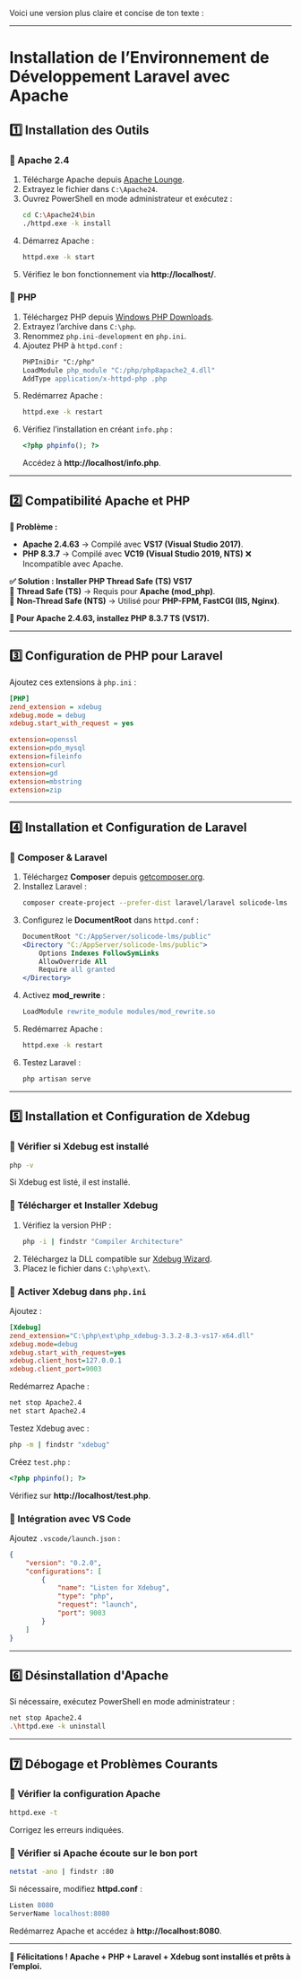 Voici une version plus claire et concise de ton texte :  

---

# **Installation de l’Environnement de Développement Laravel avec Apache**

## **1️⃣ Installation des Outils**
### **🔹 Apache 2.4**
1. Télécharge Apache depuis [Apache Lounge](https://www.apachelounge.com/download/).
2. Extrayez le fichier dans `C:\Apache24`.
3. Ouvrez PowerShell en mode administrateur et exécutez :
   ```sh
   cd C:\Apache24\bin
   ./httpd.exe -k install
   ```
4. Démarrez Apache :
   ```sh
   httpd.exe -k start
   ```
5. Vérifiez le bon fonctionnement via **http://localhost/**.

### **🔹 PHP**
1. Téléchargez PHP depuis [Windows PHP Downloads](https://windows.php.net/download).
2. Extrayez l’archive dans `C:\php`.
3. Renommez `php.ini-development` en `php.ini`.
4. Ajoutez PHP à `httpd.conf` :
   ```apache
   PHPIniDir "C:/php"
   LoadModule php_module "C:/php/php8apache2_4.dll"
   AddType application/x-httpd-php .php
   ```
5. Redémarrez Apache :
   ```sh
   httpd.exe -k restart
   ```
6. Vérifiez l’installation en créant `info.php` :
   ```php
   <?php phpinfo(); ?>
   ```
   Accédez à **http://localhost/info.php**.

---

## **2️⃣ Compatibilité Apache et PHP**
**📌 Problème :**  
- **Apache 2.4.63** → Compilé avec **VS17 (Visual Studio 2017)**.  
- **PHP 8.3.7** → Compilé avec **VC19 (Visual Studio 2019, NTS)** ❌ Incompatible avec Apache.  

**✅ Solution : Installer PHP Thread Safe (TS) VS17**  
🔹 **Thread Safe (TS)** → Requis pour **Apache (mod_php)**.  
🔹 **Non-Thread Safe (NTS)** → Utilisé pour **PHP-FPM, FastCGI (IIS, Nginx)**.  

**📌 Pour Apache 2.4.63, installez PHP 8.3.7 TS (VS17).**

---

## **3️⃣ Configuration de PHP pour Laravel**
Ajoutez ces extensions à `php.ini` :
```ini
[PHP]
zend_extension = xdebug
xdebug.mode = debug
xdebug.start_with_request = yes

extension=openssl
extension=pdo_mysql
extension=fileinfo
extension=curl
extension=gd
extension=mbstring
extension=zip
```

---

## **4️⃣ Installation et Configuration de Laravel**
### **🔹 Composer & Laravel**
1. Téléchargez **Composer** depuis [getcomposer.org](https://getcomposer.org/download/).
2. Installez Laravel :
   ```sh
   composer create-project --prefer-dist laravel/laravel solicode-lms
   ```
3. Configurez le **DocumentRoot** dans `httpd.conf` :
   ```apache
   DocumentRoot "C:/AppServer/solicode-lms/public"
   <Directory "C:/AppServer/solicode-lms/public">
       Options Indexes FollowSymLinks
       AllowOverride All
       Require all granted
   </Directory>
   ```
4. Activez **mod_rewrite** :
   ```apache
   LoadModule rewrite_module modules/mod_rewrite.so
   ```
5. Redémarrez Apache :
   ```sh
   httpd.exe -k restart
   ```
6. Testez Laravel :
   ```sh
   php artisan serve
   ```

---

## **5️⃣ Installation et Configuration de Xdebug**
### **🔹 Vérifier si Xdebug est installé**
```sh
php -v
```
Si Xdebug est listé, il est installé.

### **🔹 Télécharger et Installer Xdebug**
1. Vérifiez la version PHP :
   ```sh
   php -i | findstr "Compiler Architecture"
   ```
2. Téléchargez la DLL compatible sur [Xdebug Wizard](https://xdebug.org/wizard).
3. Placez le fichier dans `C:\php\ext\`.

### **🔹 Activer Xdebug dans `php.ini`**
Ajoutez :
```ini
[Xdebug]
zend_extension="C:\php\ext\php_xdebug-3.3.2-8.3-vs17-x64.dll"
xdebug.mode=debug
xdebug.start_with_request=yes
xdebug.client_host=127.0.0.1
xdebug.client_port=9003
```
Redémarrez Apache :
```sh
net stop Apache2.4
net start Apache2.4
```
Testez Xdebug avec :
```sh
php -m | findstr "xdebug"
```
Créez `test.php` :
```php
<?php phpinfo(); ?>
```
Vérifiez sur **http://localhost/test.php**.

### **🔹 Intégration avec VS Code**
Ajoutez `.vscode/launch.json` :
```json
{
    "version": "0.2.0",
    "configurations": [
        {
            "name": "Listen for Xdebug",
            "type": "php",
            "request": "launch",
            "port": 9003
        }
    ]
}
```

---

## **6️⃣ Désinstallation d'Apache**
Si nécessaire, exécutez PowerShell en mode administrateur :
```sh
net stop Apache2.4
.\httpd.exe -k uninstall
```

---

## **7️⃣ Débogage et Problèmes Courants**
### **🔹 Vérifier la configuration Apache**
```sh
httpd.exe -t
```
Corrigez les erreurs indiquées.

### **🔹 Vérifier si Apache écoute sur le bon port**
```sh
netstat -ano | findstr :80
```
Si nécessaire, modifiez **httpd.conf** :
```apache
Listen 8080
ServerName localhost:8080
```
Redémarrez Apache et accédez à **http://localhost:8080**.

---

🚀 **Félicitations ! Apache + PHP + Laravel + Xdebug sont installés et prêts à l’emploi.**